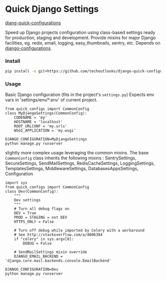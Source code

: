 # Quick Django Settings

[djang-quick-configurations](https://github.com/techoutlooks/django-quick-configurations)

Speed up Django projects configuration using class-based settings ready for production, staging and development.
Provide mixins for major Django facilities, eg. redis, email, logging, easy_thumbnails, sentry, etc.
Depends on [django-configurations](https://github.com/jazzband/django-configurations).

### Install

```bash
pip install -e git+https://github.com/techoutlooks/django-quick-configurations.git#egg=quick_configs
```
### Usage

Basic Django configuration (fits in the project's `settings.py`)
Expects env vars in 'settings/env/*.env' of current project.
```
from quick_configs import CommonConfig
class MyDjangoSettings(CommonConfig):
    CODENAME = 'my'
    HOSTNAME = 'localhost'
    ROOT_URLCONF = 'my.urls'
    WSGI_APPLICATION = 'my.wsgi'

DJANGO_CONFIGURATION=MyDjangoSettings
python manage.py runserver
```

slightly more complex usage leveraging the common mixins. The base `CommonConfig` class inherits the following mixins : 
    SentrySettings, SecureSettings,  SendMailSettings, RedisCacheSettings, LoggingSettings, TemplatesSettings, 
    MiddlewareSettings, DatabasesAppsSettings, Configuration

```
import sys
from quick_configs import CommonConfig
class Dev(CommonConfig):
    """
    Dev settings
    """
    # Turn all debug flags on
    DEV = True
    PROD = STAGING = not DEV
    HTTPS_ONLY = False

    # Turn off debug while imported by Celery with a workaround
    # See http://stackoverflow.com/a/4806384
    if "celery" in sys.argv[0]:
        DEBUG = False

    # SendMailSettings mixin override
    DJANGO_EMAIL_BACKEND = 'django.core.mail.backends.console.EmailBackend'

DJANGO_CONFIGURATION=Dev
python manage.py runserver
```